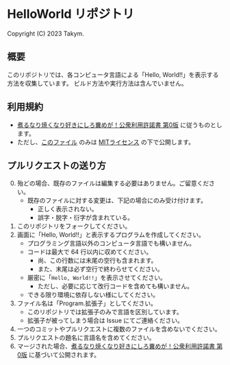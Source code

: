 # HelloWorld リポジトリ
Copyright (C) 2023 Takym.

## 概要
このリポジトリでは、各コンピュータ言語による「Hello, World!!」を表示する方法を収集しています。
ビルド方法や実行方法は含んでいません。

## 利用規約
* [煮るなり焼くなり好きにしろ糞めが！公衆利用許諾書 第0版](LICENSE.md) に従うものとします。
* ただし、[このファイル](README.md) のみは [MITライセンス](LICENSE_FOR_README.md) の下で公開します。

## プルリクエストの送り方
0. 殆どの場合、既存のファイルは編集する必要はありません。ご留意ください。
	* 既存のファイルに対する変更は、下記の場合にのみ受け付けます。
		* 正しく表示されない。
		* 誤字・脱字・衍字が含まれている。
1. このリポジトリをフォークしてください。
2. 画面に「Hello, World!!」と表示するプログラムを作成してください。
	* プログラミング言語以外のコンピュータ言語でも構いません。
	* コードは最大で 64 行以内に収めてください。
		* 尚、この行数には末尾の空行も含まれます。
		* また、末尾は必ず空行で終わらせてください。
	* 厳密に「`Hello, World!!`」を表示させてください。
		* ただし、必要に応じて改行コードを含めても構いません。
	* できる限り環境に依存しない様にしてください。
3. ファイル名は「Program.拡張子」としてください。
	* このリポジトリでは拡張子のみで言語を区別しています。
	* 拡張子が被ってしまう場合は Issue にてご連絡ください。
4. 一つのコミットやプルリクエストに複数のファイルを含めないでください。
5. プルリクエストの題名に言語名を含めてください。
6. マージされた場合、[煮るなり焼くなり好きにしろ糞めが！公衆利用許諾書 第0版](LICENSE.md) に基づいて公開されます。
